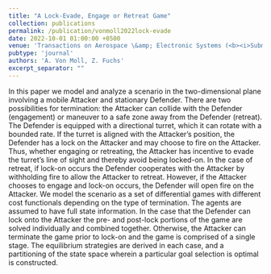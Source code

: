 ```yaml
---
title: "A Lock-Evade, Engage or Retreat Game"
collection: publications
permalink: /publication/vonmoll2022lock-evade
date: 2022-10-01 01:00:00 +0500
venue: 'Transactions on Aerospace \&amp; Electronic Systems (<b><i>Submitted for Review</i></b>)'
pubtype: 'journal'
authors: 'A. Von Moll, Z. Fuchs'
excerpt_separator: ""
---
```

In this paper we model and analyze a scenario in the two-dimensional plane involving a mobile Attacker and stationary Defender. There are two possibilities for termination: the Attacker can collide with the Defender (engagement) or maneuver to a safe zone away from the Defender (retreat). The Defender is equipped with a directional turret, which it can rotate with a bounded rate. If the turret is aligned with the Attacker’s position, the Defender has a lock on the Attacker and may choose to fire on the Attacker. Thus, whether engaging or retreating, the Attacker has incentive to evade the turret’s line of sight and thereby avoid being locked-on. In the case of retreat, if lock-on occurs the Defender cooperates with the Attacker by withholding fire to allow the Attacker to retreat. However, if the Attacker chooses to engage and lock-on occurs, the Defender will open fire on the Attacker. We model the scenario as a set of differential games with different cost functionals depending on the type of termination. The agents are assumed to have full state information. In the case that the Defender can lock onto the Attacker the pre- and post-lock portions of the game are solved individually and combined together. Otherwise, the Attacker can terminate the game prior to lock-on and the game is comprised of a single stage. The equilibrium strategies are derived in each case, and a partitioning of the state space wherein a particular goal selection is optimal is constructed.
